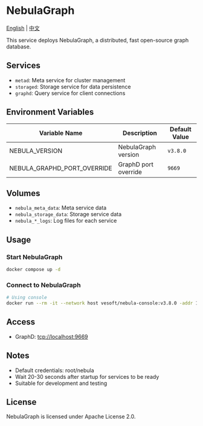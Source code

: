 # NebulaGraph

[English](./README.md) | [中文](./README.zh.md)

This service deploys NebulaGraph, a distributed, fast open-source graph database.

## Services

- `metad`: Meta service for cluster management
- `storaged`: Storage service for data persistence
- `graphd`: Query service for client connections

## Environment Variables

| Variable Name               | Description          | Default Value |
| --------------------------- | -------------------- | ------------- |
| NEBULA_VERSION              | NebulaGraph version  | `v3.8.0`      |
| NEBULA_GRAPHD_PORT_OVERRIDE | GraphD port override | `9669`        |

## Volumes

- `nebula_meta_data`: Meta service data
- `nebula_storage_data`: Storage service data  
- `nebula_*_logs`: Log files for each service

## Usage

### Start NebulaGraph

```bash
docker compose up -d
```

### Connect to NebulaGraph

```bash
# Using console
docker run --rm -it --network host vesoft/nebula-console:v3.8.0 -addr 127.0.0.1 -port 9669 -u root -p nebula
```

## Access

- GraphD: <tcp://localhost:9669>

## Notes

- Default credentials: root/nebula
- Wait 20-30 seconds after startup for services to be ready
- Suitable for development and testing

## License

NebulaGraph is licensed under Apache License 2.0.
